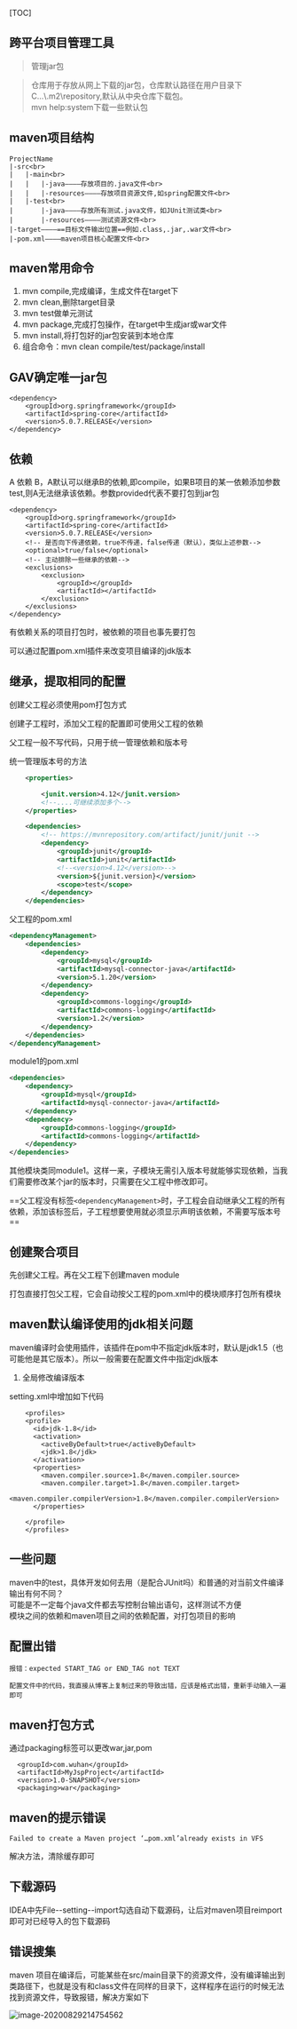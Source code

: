 [TOC]

## 跨平台项目管理工具

>管理jar包

>仓库用于存放从网上下载的jar包，仓库默认路径在用户目录下C...\\.m2\repository,默认从中央仓库下载包。<br>
mvn help:system下载一些默认包


## maven项目结构


```
ProjectName
|-src<br>
|   |-main<br>
|   |   |-java————存放项目的.java文件<br>
|   |   |-resources————存放项目资源文件,如spring配置文件<br>
|   |-test<br>
|       |-java————存放所有测试.java文件，如JUnit测试类<br>
|       |-resources————测试资源文件<br>
|-target————==目标文件输出位置==例如.class,.jar,.war文件<br>
|-pom.xml————maven项目核心配置文件<br>
```

## maven常用命令

1. mvn compile,完成编译，生成文件在target下
2. mvn clean,删除target目录
3. mvn test做单元测试
4. mvn package,完成打包操作，在target中生成jar或war文件
5. mvn install,将打包好的jar包安装到本地仓库
6. 组合命令：mvn clean compile/test/package/install


## GAV确定唯一jar包

```
<dependency>
    <groupId>org.springframework</groupId>
    <artifactId>spring-core</artifactId>
    <version>5.0.7.RELEASE</version>
</dependency>
```

## 依赖
A 依赖 B，A默认可以继承B的依赖,即<scope>compile</scope>，如果B项目的某一依赖添加参数<scope>test</scope>,则A无法继承该依赖。参数provided代表不要打包到jar包

```
<dependency>
    <groupId>org.springframework</groupId>
    <artifactId>spring-core</artifactId>
    <version>5.0.7.RELEASE</version>
    <!-- 是否向下传递依赖，true不传递，false传递（默认），类似上述参数-->
    <optional>true/false</optional>
    <!-- 主动排除一些继承的依赖-->
    <exclusions>
        <exclusion>
            <groupId></groupId>
            <artifactId></artifactId>
        </exclusion>
    </exclusions>
</dependency>

```
有依赖关系的项目打包时，被依赖的项目也事先要打包

可以通过配置pom.xml插件来改变项目编译的jdk版本


## 继承，提取相同的配置

创建父工程必须使用pom打包方式

创建子工程时，添加父工程的配置即可使用父工程的依赖

父工程一般不写代码，只用于统一管理依赖和版本号

统一管理版本号的方法
```xml
    <properties>

        <junit.version>4.12</junit.version>
        <!--....可继续添加多个-->
    </properties>

    <dependencies>
        <!-- https://mvnrepository.com/artifact/junit/junit -->
        <dependency>
            <groupId>junit</groupId>
            <artifactId>junit</artifactId>
            <!--<version>4.12</version>-->
            <version>${junit.version}</version>
            <scope>test</scope>
        </dependency>
    </dependencies>
```


父工程的pom.xml

```xml
<dependencyManagement>
    <dependencies>
        <dependency>
            <groupId>mysql</groupId>
            <artifactId>mysql-connector-java</artifactId>
            <version>5.1.20</version>
        </dependency>
        <dependency>
            <groupId>commons-logging</groupId>
            <artifactId>commons-logging</artifactId>
            <version>1.2</version>
        </dependency>
    </dependencies>
</dependencyManagement>
```


module1的pom.xml

```xml
<dependencies>
    <dependency>
        <groupId>mysql</groupId>
        <artifactId>mysql-connector-java</artifactId>
    </dependency>
    <dependency>
        <groupId>commons-logging</groupId>
        <artifactId>commons-logging</artifactId>
    </dependency>
</dependencies>
```

其他模块类同module1。这样一来，子模块无需引入版本号就能够实现依赖，当我们需要修改某个jar的版本时，只需要在父工程中修改即可。

==父工程没有标签`<dependencyManagement>`时，子工程会自动继承父工程的所有依赖，添加该标签后，子工程想要使用就必须显示声明该依赖，不需要写版本号==



## 创建聚合项目

先创建父工程。再在父工程下创建maven module

打包直接打包父工程，它会自动按父工程的pom.xml中的模块顺序打包所有模块


## maven默认编译使用的jdk相关问题

maven编译时会使用插件，该插件在pom中不指定jdk版本时，默认是jdk1.5（也可能他是其它版本）。所以一般需要在配置文件中指定jdk版本

1. 全局修改编译版本


setting.xml中增加如下代码
```
    <profiles>
    <profile>
      <id>jdk-1.8</id>
      <activation>
        <activeByDefault>true</activeByDefault>
        <jdk>1.8</jdk>
      </activation>
      <properties>
        <maven.compiler.source>1.8</maven.compiler.source>
        <maven.compiler.target>1.8</maven.compiler.target>
        <maven.compiler.compilerVersion>1.8</maven.compiler.compilerVersion>
      </properties>

    </profile>
    </profiles>
```

## 一些问题

maven中的test，具体开发如何去用（是配合JUnit吗）和普通的对当前文件编译输出有何不同？<br>
可能是不一定每个java文件都去写控制台输出语句，这样测试不方便<br>
模块之间的依赖和maven项目之间的依赖配置，对打包项目的影响



## 配置出错

```
报错：expected START_TAG or END_TAG not TEXT

配置文件中的代码，我直接从博客上复制过来的导致出错，应该是格式出错，重新手动输入一遍即可
```
## maven打包方式

通过packaging标签可以更改war,jar,pom

```
  <groupId>com.wuhan</groupId>
  <artifactId>MyJspProject</artifactId>
  <version>1.0-SNAPSHOT</version>
  <packaging>war</packaging>
```


## maven的提示错误
```
Failed to create a Maven project ‘…pom.xml’already exists in VFS
```
解决方法，清除缓存即可

## 下载源码

IDEA中先File--setting--import勾选自动下载源码，让后对maven项目reimport即可对已经导入的包下载源码

## 错误搜集

maven 项目在编译后，可能某些在src/main目录下的资源文件，没有编译输出到类路径下，也就是没有和class文件在同样的目录下，这样程序在运行的时候无法找到资源文件，导致报错，解决方案如下

![image-20200829214754562](https://my-image-blog.oss-cn-beijing.aliyuncs.com/img/20200829214801.png)

